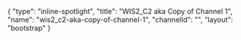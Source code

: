 {
    "type": "inline-spotlight",
    "title": "WIS2_C2 aka Copy of Channel 1",
    "name": "wis2_c2-aka-copy-of-channel-1",
    "channelId": "",
    "layout": "bootstrap"
}